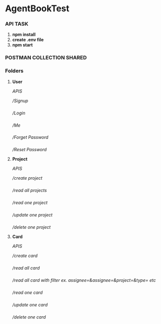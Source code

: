 # AgentBookTest

### API TASK

1. **npm install**
2. **create .env file**
3. **npm start**

### POSTMAN COLLECTION SHARED

### Folders

1. **User**

   _APIS_

   _/Signup_

   ###

   _/Login_

   ###

   _/Me_

   ###

   _/Forget Password_

   ###

   _/Reset Password_

2. **Project**

   _APIS_

   _/create project_

   ###

   _/read all projects_

   ###

   _/read one project_

   ###

   _/update one project_

   ###

   _/delete one project_

3. **Card**

   _APIS_

   _/create card_

   ###

   _/read all card_

   ###

   _/read all card with filter_
   _ex. assignee=<id>&assignee=<id>&project=<id>&type=<type> etc_

   ###

   _/read one card_

   ###

   _/update one card_

   ###

   _/delete one card_
